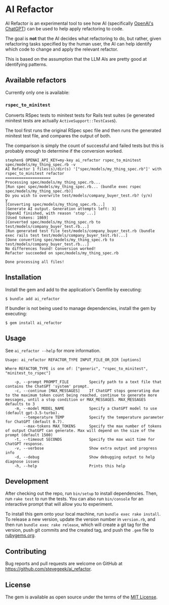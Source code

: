 # AI Refactor

AI Refactor is an experimental tool to see how AI (specifically [OpenAI's ChatGPT](https://platform.openai.com/)) can be used to help apply refactoring to code.

The goal is **not** that the AI decides what refactoring to do, but rather, given refactoring tasks specified by the human user,
the AI can help identify which code to change and apply the relevant refactor.

This is based on the assumption that the LLM AIs are pretty good at identifying patterns.

## Available refactors

Currently only one is available:

### `rspec_to_minitest`

Converts RSpec tests to minitest tests for Rails test suites (ie generated minitest tests are actually `ActiveSupport::TestCase`s).

The tool first runs the original RSpec spec file and then runs the generated minitest test file, and compares the output of both.

The comparison is simply the count of successful and failed tests but this is probably enough to determine if the conversion worked.

```shellq
stephen$ OPENAI_API_KEY=my-key ai_refactor rspec_to_minitest spec/models/my_thing_spec.rb -v
AI Refactor 1 files(s)/dir(s) '["spec/models/my_thing_spec.rb"]' with rspec_to_minitest refactor
====================
Processing spec/models/my_thing_spec.rb...
[Run spec spec/models/my_thing_spec.rb... (bundle exec rspec spec/models/my_thing_spec.rb)]
Do you wish to overwrite test/models/company_buyer_test.rb? (y/n)
y
[Converting spec/models/my_thing_spec.rb...]
[Generate AI output. Generation attempts left: 3]
[OpenAI finished, with reason 'stop'...]
[Used tokens: 1869]
[Converted spec/models/my_thing_spec.rb to test/models/company_buyer_test.rb...]
[Run generated test file test/models/company_buyer_test.rb (bundle exec rails test test/models/company_buyer_test.rb)...]
[Done converting spec/models/my_thing_spec.rb to test/models/company_buyer_test.rb...]
No differences found! Conversion worked!
Refactor succeeded on spec/models/my_thing_spec.rb

Done processing all files!
```

## Installation

Install the gem and add to the application's Gemfile by executing:

    $ bundle add ai_refactor

If bundler is not being used to manage dependencies, install the gem by executing:

    $ gem install ai_refactor

## Usage

See `ai_refactor --help` for more information.

```
Usage: ai_refactor REFACTOR_TYPE INPUT_FILE_OR_DIR [options]

Where REFACTOR_TYPE is one of: ["generic", "rspec_to_minitest", "minitest_to_rspec"]

    -p, --prompt PROMPT_FILE         Specify path to a text file that contains the ChatGPT 'system' prompt.
    -c, --continue [MAX_MESSAGES]    If ChatGPT stops generating due to the maximum token count being reached, continue to generate more messages, until a stop condition or MAX_MESSAGES. MAX_MESSAGES defaults to 3
    -m, --model MODEL_NAME           Specify a ChatGPT model to use (default gpt-3.5-turbo).
        --temperature TEMP           Specify the temperature parameter for ChatGPT (default 0.7).
        --max-tokens MAX_TOKENS      Specify the max number of tokens of output ChatGPT can generate. Max will depend on the size of the prompt (default 1500)
    -t, --timeout SECONDS            Specify the max wait time for ChatGPT response.
    -v, --verbose                    Show extra output and progress info
    -d, --debug                      Show debugging output to help diagnose issues
    -h, --help                       Prints this help
```


## Development

After checking out the repo, run `bin/setup` to install dependencies. Then, run `rake test` to run the tests. You can also run `bin/console` for an interactive prompt that will allow you to experiment.

To install this gem onto your local machine, run `bundle exec rake install`. To release a new version, update the version number in `version.rb`, and then run `bundle exec rake release`, which will create a git tag for the version, push git commits and the created tag, and push the `.gem` file to [rubygems.org](https://rubygems.org).

## Contributing

Bug reports and pull requests are welcome on GitHub at https://github.com/stevegeek/ai_refactor.

## License

The gem is available as open source under the terms of the [MIT License](https://opensource.org/licenses/MIT).

